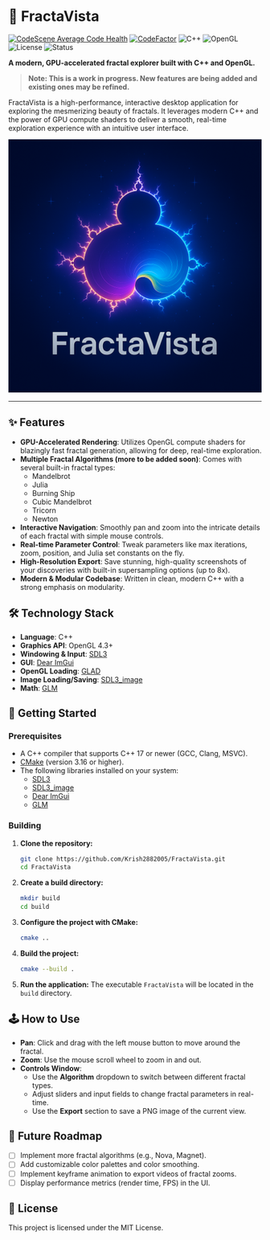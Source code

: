 # 🎨 FractaVista
[![CodeScene Average Code Health](https://codescene.io/projects/67817/status-badges/average-code-health)](https://codescene.io/projects/67817)
[![CodeFactor](https://www.codefactor.io/repository/github/krish2882005/fractavista/badge)](https://www.codefactor.io/repository/github/krish2882005/fractavista)
![C++](https://img.shields.io/badge/C++-17-blue.svg?logo=c%2B%2B)
![OpenGL](https://img.shields.io/badge/OpenGL-Rendering-blue?logo=opengl)
![License](https://img.shields.io/github/license/krish2882005/fractavista)
![Status](https://img.shields.io/badge/Status-Work%20In%20Progress-orange)

**A modern, GPU-accelerated fractal explorer built with C++ and OpenGL.**

> **Note: This is a work in progress. New features are being added and existing ones may be refined.**

FractaVista is a high-performance, interactive desktop application for exploring the mesmerizing beauty of fractals. It leverages modern C++ and the power of GPU compute shaders to deliver a smooth, real-time exploration experience with an intuitive user interface.

<p align="center">
  <img src="assets/FractaVista.png" alt="FractaVista Icon"/>
</p>

---

## ✨ Features

- **GPU-Accelerated Rendering**: Utilizes OpenGL compute shaders for blazingly fast fractal generation, allowing for deep, real-time exploration.
- **Multiple Fractal Algorithms (more to be added soon)**: Comes with several built-in fractal types:
  - Mandelbrot
  - Julia
  - Burning Ship
  - Cubic Mandelbrot
  - Tricorn
  - Newton
- **Interactive Navigation**: Smoothly pan and zoom into the intricate details of each fractal with simple mouse controls.
- **Real-time Parameter Control**: Tweak parameters like max iterations, zoom, position, and Julia set constants on the fly.
- **High-Resolution Export**: Save stunning, high-quality screenshots of your discoveries with built-in supersampling options (up to 8x).
- **Modern & Modular Codebase**: Written in clean, modern C++ with a strong emphasis on modularity.

## 🛠️ Technology Stack

- **Language**: C++
- **Graphics API**: OpenGL 4.3+
- **Windowing & Input**: [SDL3](https://github.com/libsdl-org/SDL)
- **GUI**: [Dear ImGui](https://github.com/ocornut/imgui)
- **OpenGL Loading**: [GLAD](https://glad.dav1d.de/)
- **Image Loading/Saving**: [SDL3_image](https://github.com/libsdl-org/SDL_image)
- **Math**: [GLM](https://github.com/g-truc/glm)

## 🚀 Getting Started

### Prerequisites

- A C++ compiler that supports C++ 17 or newer (GCC, Clang, MSVC).
- [CMake](https://cmake.org/) (version 3.16 or higher).
- The following libraries installed on your system:
  - [SDL3](https://github.com/libsdl-org/SDL)
  - [SDL3_image](https://github.com/libsdl-org/SDL_image)
  - [Dear ImGui](https://github.com/ocornut/imgui)
  - [GLM](https://github.com/g-truc/glm)

### Building

1.  **Clone the repository:**
    ```bash
    git clone https://github.com/Krish2882005/FractaVista.git
    cd FractaVista
    ```

2.  **Create a build directory:**
    ```bash
    mkdir build
    cd build
    ```

3.  **Configure the project with CMake:**
    ```bash
    cmake ..
    ```

4.  **Build the project:**
    ```bash
    cmake --build .
    ```

5.  **Run the application:**
    The executable `FractaVista` will be located in the `build` directory.

## 🕹️ How to Use

- **Pan**: Click and drag with the left mouse button to move around the fractal.
- **Zoom**: Use the mouse scroll wheel to zoom in and out.
- **Controls Window**:
  - Use the **Algorithm** dropdown to switch between different fractal types.
  - Adjust sliders and input fields to change fractal parameters in real-time.
  - Use the **Export** section to save a PNG image of the current view.

## 🔮 Future Roadmap

- [ ] Implement more fractal algorithms (e.g., Nova, Magnet).
- [ ] Add customizable color palettes and color smoothing.
- [ ] Implement keyframe animation to export videos of fractal zooms.
- [ ] Display performance metrics (render time, FPS) in the UI.

## 📄 License

This project is licensed under the MIT License.
